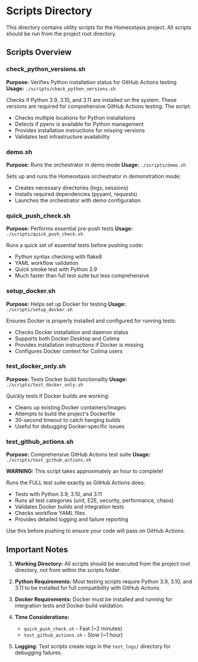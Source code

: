 # Scripts Directory

This directory contains utility scripts for the Homeostasis project. All scripts should be run from the project root directory.

## Scripts Overview

### check_python_versions.sh
**Purpose:** Verifies Python installation status for GitHub Actions testing
**Usage:** `./scripts/check_python_versions.sh`

Checks if Python 3.9, 3.10, and 3.11 are installed on the system. These versions are required for comprehensive GitHub Actions testing. The script:
- Checks multiple locations for Python installations
- Detects if pyenv is available for Python management
- Provides installation instructions for missing versions
- Validates test infrastructure availability

### demo.sh
**Purpose:** Runs the orchestrator in demo mode
**Usage:** `./scripts/demo.sh`

Sets up and runs the Homeostasis orchestrator in demonstration mode:
- Creates necessary directories (logs, sessions)
- Installs required dependencies (pyyaml, requests)
- Launches the orchestrator with demo configuration

### quick_push_check.sh
**Purpose:** Performs essential pre-push tests
**Usage:** `./scripts/quick_push_check.sh`

Runs a quick set of essential tests before pushing code:
- Python syntax checking with flake8
- YAML workflow validation
- Quick smoke test with Python 3.9
- Much faster than full test suite but less comprehensive

### setup_docker.sh
**Purpose:** Helps set up Docker for testing
**Usage:** `./scripts/setup_docker.sh`

Ensures Docker is properly installed and configured for running tests:
- Checks Docker installation and daemon status
- Supports both Docker Desktop and Colima
- Provides installation instructions if Docker is missing
- Configures Docker context for Colima users

### test_docker_only.sh
**Purpose:** Tests Docker build functionality
**Usage:** `./scripts/test_docker_only.sh`

Quickly tests if Docker builds are working:
- Cleans up existing Docker containers/images
- Attempts to build the project's Dockerfile
- 30-second timeout to catch hanging builds
- Useful for debugging Docker-specific issues

### test_github_actions.sh
**Purpose:** Comprehensive GitHub Actions test suite
**Usage:** `./scripts/test_github_actions.sh`

**WARNING:** This script takes approximately an hour to complete!

Runs the FULL test suite exactly as GitHub Actions does:
- Tests with Python 3.9, 3.10, and 3.11
- Runs all test categories (unit, E2E, security, performance, chaos)
- Validates Docker builds and integration tests
- Checks workflow YAML files
- Provides detailed logging and failure reporting

Use this before pushing to ensure your code will pass on GitHub Actions.

## Important Notes

1. **Working Directory:** All scripts should be executed from the project root directory, not from within the scripts folder.

2. **Python Requirements:** Most testing scripts require Python 3.9, 3.10, and 3.11 to be installed for full compatibility with GitHub Actions.

3. **Docker Requirements:** Docker must be installed and running for integration tests and Docker build validation.

4. **Time Considerations:**
   - `quick_push_check.sh` - Fast (~2 minutes)
   - `test_github_actions.sh` - Slow (~1 hour)

5. **Logging:** Test scripts create logs in the `test_logs/` directory for debugging failures.
